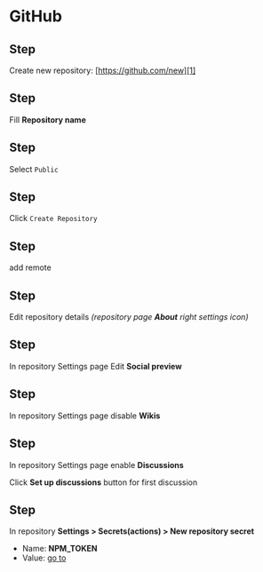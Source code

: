 # GitHub

[1]: https://github.com/new
[2]: https://github.com/MyPrivateRepositories/private/blob/master/NPM_TOKEN

## Step

Create new repository: [https://github.com/new][1]

## Step

Fill **Repository name**

## Step

Select `Public`

## Step

Click `Create Repository`

## Step

add remote

## Step

Edit repository details *(repository page **About** right settings icon)*

## Step

In repository Settings page Edit **Social preview**

## Step

In repository Settings page disable **Wikis**

## Step

In repository Settings page enable **Discussions**

Click **Set up discussions** button for first discussion

## Step

In repository **Settings > Secrets(actions) > New repository secret**

- Name: **NPM_TOKEN**
- Value: [go to][2]